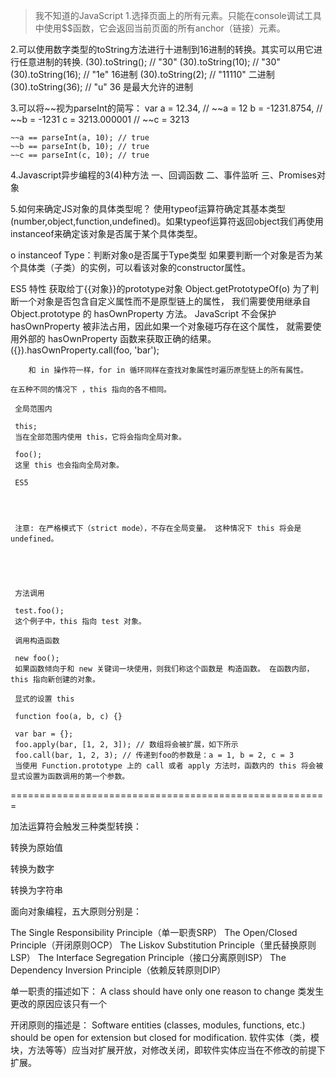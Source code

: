>我不知道的JavaScript
1.选择页面上的所有元素。只能在console调试工具中使用$$函数，它会返回当前页面的所有anchor（链接）元素。

2.可以使用数字类型的toString方法进行十进制到16进制的转换。其实可以用它进行任意进制的转换.
	(30).toString();   // "30"
	(30).toString(10); // "30"
	(30).toString(16); // "1e" 16进制
	(30).toString(2); // "11110" 二进制
	(30).toString(36); // "u" 36 是最大允许的进制

3.可以将~~视为parseInt的简写：
	var a = 12.34, // ~~a = 12
    b = -1231.8754, // ~~b = -1231
    c = 3213.000001 // ~~c = 3213

	~~a == parseInt(a, 10); // true
	~~b == parseInt(b, 10); // true
	~~c == parseInt(c, 10); // true

4.Javascript异步编程的3(4)种方法
一、回调函数
二、事件监听
三、Promises对象

5.如何来确定JS对象的具体类型呢？
使用typeof运算符确定其基本类型(number,object,function,undefined)。如果typeof运算符返回object我们再使用instanceof来确定该对象是否属于某个具体类型。

o instanceof Type：判断对象o是否属于Type类型
如果要判断一个对象是否为某个具体类（子类）的实例，可以看该对象的constructor属性。

ES5 特性
		获取给丁{{对象}}的prototype对象 Object.getPrototypeOf(o)
		为了判断一个对象是否包含自定义属性而不是原型链上的属性， 我们需要使用继承自 Object.prototype 的 hasOwnProperty 方法。
		JavaScript 不会保护 hasOwnProperty 被非法占用，因此如果一个对象碰巧存在这个属性， 就需要使用外部的 hasOwnProperty 函数来获取正确的结果。
		({}).hasOwnProperty.call(foo, 'bar');

		和 in 操作符一样，for in 循环同样在查找对象属性时遍历原型链上的所有属性。

	在五种不同的情况下 ，this 指向的各不相同。

	 全局范围内

	 this;
	 当在全部范围内使用 this，它将会指向全局对象。

	 foo();
	 这里 this 也会指向全局对象。

	 ES5




	 注意: 在严格模式下（strict mode），不存在全局变量。 这种情况下 this 将会是 undefined。





	 方法调用

	 test.foo();
	 这个例子中，this 指向 test 对象。

	 调用构造函数

	 new foo();
	 如果函数倾向于和 new 关键词一块使用，则我们称这个函数是 构造函数。 在函数内部，this 指向新创建的对象。

	 显式的设置 this

	 function foo(a, b, c) {}

	 var bar = {};
	 foo.apply(bar, [1, 2, 3]); // 数组将会被扩展，如下所示
	 foo.call(bar, 1, 2, 3); // 传递到foo的参数是：a = 1, b = 2, c = 3
	 当使用 Function.prototype 上的 call 或者 apply 方法时，函数内的 this 将会被 显式设置为函数调用的第一个参数。

=======================================================

加法运算符会触发三种类型转换：

转换为原始值

转换为数字

转换为字符串


面向对象编程，五大原则分别是：

The Single Responsibility Principle（单一职责SRP）
The Open/Closed Principle（开闭原则OCP）
The Liskov Substitution Principle（里氏替换原则LSP）
The Interface Segregation Principle（接口分离原则ISP）
The Dependency Inversion Principle（依赖反转原则DIP）

单一职责的描述如下：
A class should have only one reason to change
类发生更改的原因应该只有一个

开闭原则的描述是：
Software entities (classes, modules, functions, etc.) should be open for extension but closed for modification.
软件实体（类，模块，方法等等）应当对扩展开放，对修改关闭，即软件实体应当在不修改的前提下扩展。

